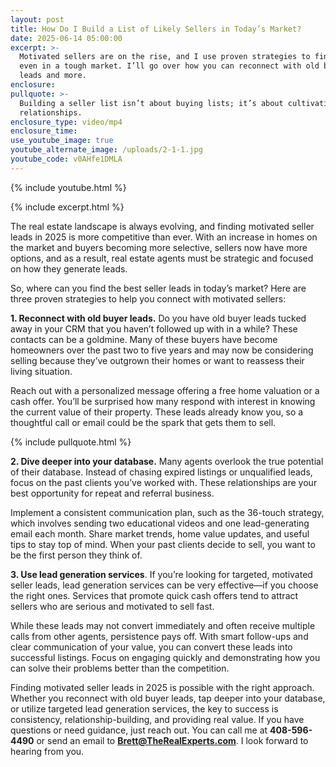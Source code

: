```yaml
---
layout: post
title: How Do I Build a List of Likely Sellers in Today’s Market?
date: 2025-06-14 05:00:00
excerpt: >-
  Motivated sellers are on the rise, and I use proven strategies to find them
  even in a tough market. I’ll go over how you can reconnect with old buyer
  leads and more. 
enclosure:
pullquote: >-
  Building a seller list isn’t about buying lists; it’s about cultivating
  relationships.
enclosure_type: video/mp4
enclosure_time:
use_youtube_image: true
youtube_alternate_image: /uploads/2-1-1.jpg
youtube_code: v0AHfe1DMLA
---
```

{% include youtube.html %}

{% include excerpt.html %}

The real estate landscape is always evolving, and finding motivated seller leads in 2025 is more competitive than ever. With an increase in homes on the market and buyers becoming more selective, sellers now have more options, and as a result, real estate agents must be strategic and focused on how they generate leads.

So, where can you find the best seller leads in today’s market? Here are three proven strategies to help you connect with motivated sellers:

**1\. Reconnect with old buyer leads.** Do you have old buyer leads tucked away in your CRM that you haven’t followed up with in a while? These contacts can be a goldmine. Many of these buyers have become homeowners over the past two to five years and may now be considering selling because they’ve outgrown their homes or want to reassess their living situation.

Reach out with a personalized message offering a free home valuation or a cash offer. You’ll be surprised how many respond with interest in knowing the current value of their property. These leads already know you, so a thoughtful call or email could be the spark that gets them to sell.

{% include pullquote.html %}

**2\. Dive deeper into your database.** Many agents overlook the true potential of their database. Instead of chasing expired listings or unqualified leads, focus on the past clients you’ve worked with. These relationships are your best opportunity for repeat and referral business.

Implement a consistent communication plan, such as the 36-touch strategy, which involves sending two educational videos and one lead-generating email each month. Share market trends, home value updates, and useful tips to stay top of mind. When your past clients decide to sell, you want to be the first person they think of.

**3\. Use lead generation services**. If you’re looking for targeted, motivated seller leads, lead generation services can be very effective—if you choose the right ones. Services that promote quick cash offers tend to attract sellers who are serious and motivated to sell fast.

While these leads may not convert immediately and often receive multiple calls from other agents, persistence pays off. With smart follow-ups and clear communication of your value, you can convert these leads into successful listings. Focus on engaging quickly and demonstrating how you can solve their problems better than the competition.

Finding motivated seller leads in 2025 is possible with the right approach. Whether you reconnect with old buyer leads, tap deeper into your database, or utilize targeted lead generation services, the key to success is consistency, relationship-building, and providing real value. If you have questions or need guidance, just reach out. You can call me at **408-596-4490** or send an email to [**Brett@TheRealExperts.com**](mailto:Brett@TheRealExperts.com). I look forward to hearing from you.